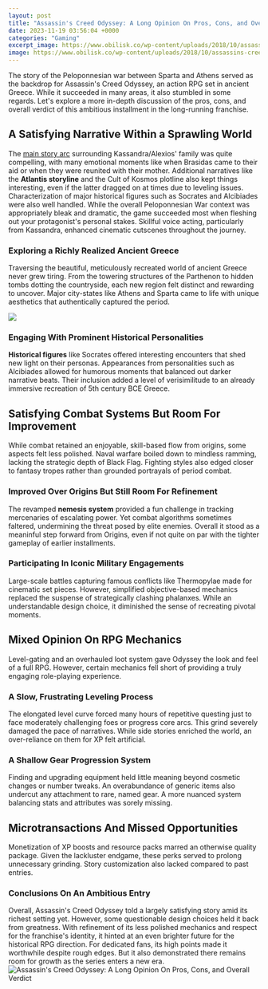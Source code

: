```yaml
---
layout: post
title: "Assassin's Creed Odyssey: A Long Opinion On Pros, Cons, and Overall Verdict"
date: 2023-11-19 03:56:04 +0000
categories: "Gaming"
excerpt_image: https://www.obilisk.co/wp-content/uploads/2018/10/assassins-creed-odyssey-poster-wallpaper-2560x1440_79546-mm-90.jpg
image: https://www.obilisk.co/wp-content/uploads/2018/10/assassins-creed-odyssey-poster-wallpaper-2560x1440_79546-mm-90.jpg
---
```


The story of the Peloponnesian war between Sparta and Athens served as the backdrop for Assassin's Creed Odyssey, an action RPG set in ancient Greece. While it succeeded in many areas, it also stumbled in some regards. Let's explore a more in-depth discussion of the pros, cons, and overall verdict of this ambitious installment in the long-running franchise.
## A Satisfying Narrative Within a Sprawling World
The [main story arc](https://yt.io.vn/collection/adkinson) surrounding Kassandra/Alexios' family was quite compelling, with many emotional moments like when Brasidas came to their aid or when they were reunited with their mother. Additional narratives like the **Atlantis storyline** and the Cult of Kosmos plotline also kept things interesting, even if the latter dragged on at times due to leveling issues. Characterization of major historical figures such as Socrates and Alcibiades were also well handled. 
While the overall Peloponnesian War context was appropriately bleak and dramatic, the game succeeded most when fleshing out your protagonist's personal stakes. Skillful voice acting, particularly from Kassandra, enhanced cinematic cutscenes throughout the journey.
### Exploring a Richly Realized Ancient Greece
Traversing the beautiful, meticulously recreated world of ancient Greece never grew tiring. From the towering structures of the Parthenon to hidden tombs dotting the countryside, each new region felt distinct and rewarding to uncover. Major city-states like Athens and Sparta came to life with unique aesthetics that authentically captured the period. 

![](https://static.rogerebert.com/redactor_assets/pictures/5bd1dbadb8b50d1b574511e6/content_ACOD_Keyart_1539188109.jpg)
### Engaging With Prominent Historical Personalities
**Historical figures** like Socrates offered interesting encounters that shed new light on their personas. Appearances from personalities such as Alcibiades allowed for humorous moments that balanced out darker narrative beats. Their inclusion added a level of verisimilitude to an already immersive recreation of 5th century BCE Greece.
## Satisfying Combat Systems But Room For Improvement
While combat retained an enjoyable, skill-based flow from origins, some aspects felt less polished. Naval warfare boiled down to mindless ramming, lacking the strategic depth of Black Flag. Fighting styles also edged closer to fantasy tropes rather than grounded portrayals of period combat. 
### Improved Over Origins But Still Room For Refinement
The revamped **nemesis system** provided a fun challenge in tracking mercenaries of escalating power. Yet combat algorithms sometimes faltered, undermining the threat posed by elite enemies. Overall it stood as a meaninful step forward from Origins, even if not quite on par with the tighter gameplay of earlier installments.
### Participating In Iconic Military Engagements  
Large-scale battles capturing famous conflicts like Thermopylae made for cinematic set pieces. However, simplified objective-based mechanics replaced the suspense of strategically clashing phalanxes. While an understandable design choice, it diminished the sense of recreating pivotal moments.
## Mixed Opinion On RPG Mechanics
Level-gating and an overhauled loot system gave Odyssey the look and feel of a full RPG. However, certain mechanics fell short of providing a truly engaging role-playing experience.
### A Slow, Frustrating Leveling Process
The elongated level curve forced many hours of repetitive questing just to face moderately challenging foes or progress core arcs. This grind severely damaged the pace of narratives. While side stories enriched the world, an over-reliance on them for XP felt artificial.
### A Shallow Gear Progression System  
Finding and upgrading equipment held little meaning beyond cosmetic changes or number tweaks. An overabundance of generic items also undercut any attachment to rare, named gear. A more nuanced system balancing stats and attributes was sorely missing.
## Microtransactions And Missed Opportunities
Monetization of XP boosts and resource packs marred an otherwise quality package. Given the lackluster endgame, these perks served to prolong unnecessary grinding. Story customization also lacked compared to past entries. 
### Conclusions On An Ambitious Entry
Overall, Assassin's Creed Odyssey told a largely satisfying story amid its richest setting yet. However, some questionable design choices held it back from greatness. With refinement of its less polished mechanics and respect for the franchise's identity, it hinted at an even brighter future for the historical RPG direction. For dedicated fans, its high points made it worthwhile despite rough edges. But it also demonstrated there remains room for growth as the series enters a new era.
![Assassin's Creed Odyssey: A Long Opinion On Pros, Cons, and Overall Verdict](https://www.obilisk.co/wp-content/uploads/2018/10/assassins-creed-odyssey-poster-wallpaper-2560x1440_79546-mm-90.jpg)